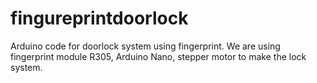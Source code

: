 # fingureprintdoorlock
Arduino code for doorlock system using fingerprint.
We are using fingerprint module R305, Arduino Nano, stepper motor to make the lock system.
